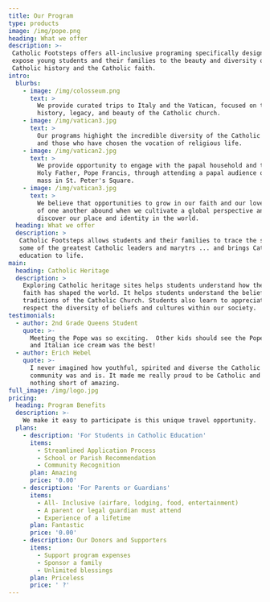 ```yaml
---
title: Our Program
type: products
image: /img/pope.png
heading: What we offer
description: >-
 Catholic Footsteps offers all-inclusive programing specifically designed to 
 expose young students and their families to the beauty and diversity of 
 Catholic history and the Catholic faith.
intro:
  blurbs:
    - image: /img/colosseum.png
      text: >
        We provide curated trips to Italy and the Vatican, focused on the
        history, legacy, and beauty of the Catholic church.
    - image: /img/vatican3.jpg
      text: >
        Our programs highight the incredible diversity of the Catholic world
        and those who have chosen the vocation of religious life.
    - image: /img/vatican2.jpg
      text: >
        We provide opportunity to engage with the papal household and the
        Holy Father, Pope Francis, through attending a papal audience or 
        mass in St. Peter's Square.
    - image: /img/vatican3.jpg
      text: >
        We believe that opportunities to grow in our faith and our love
        of one another abound when we cultivate a global perspective and 
        discover our place and identity in the world.
  heading: What we offer
  description: >
   Catholic Footsteps allows students and their families to trace the steps of
   some of the greatest Catholic leaders and marytrs ... and brings Catholic
   education to life.
main:
  heading: Catholic Heritage
  description: >
    Exploring Catholic heritage sites helps students understand how their
    faith has shaped the world. It helps students understand the beliefs and
    traditions of the Catholic Church. Students also learn to appreciate and 
    respect the diversity of beliefs and cultures within our society.
testimonials:
  - author: 2nd Grade Queens Student
    quote: >-
      Meeting the Pope was so exciting.  Other kids should see the Pope too
      and Italian ice cream was the best!
  - author: Erich Hebel
    quote: >-
      I never imagined how youthful, spirited and diverse the Catholic
      community was and is. It made me really proud to be Catholic and was
      nothing short of amazing.
full_image: /img/logo.jpg
pricing:
  heading: Program Benefits
  description: >-
    We make it easy to participate is this unique travel opportunity.
  plans:
    - description: 'For Students in Catholic Education'
      items:
        - Streamlined Application Process
        - School or Parish Recommendation
        - Community Recognition
      plan: Amazing
      price: '0.00'
    - description: 'For Parents or Guardians'
      items:
        - All- Inclusive (airfare, lodging, food, entertainment)                   
        - A parent or legal guardian must attend
        - Experience of a lifetime
      plan: Fantastic
      price: '0.00'
    - description: Our Donors and Supporters
      items:
        - Support program expenses
        - Sponsor a family
        - Unlimited blessings
      plan: Priceless
      price: ' ?'
---
```



